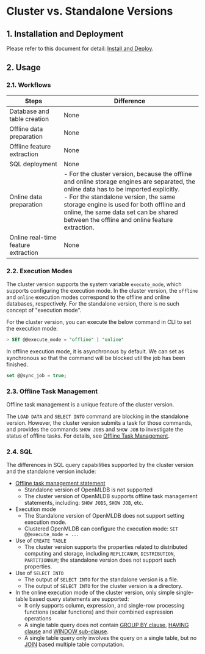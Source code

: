# Cluster vs. Standalone Versions

## 1. Installation and Deployment

Please refer to this document for detail: [Install and Deploy](../deploy/install_deploy.md). 

## 2. Usage

### 2.1. Workflows

| Steps                               | Difference                                                   |
| ----------------------------------- | ------------------------------------------------------------ |
| Database and table creation         | None                                                         |
| Offline data preparation            | None                                                         |
| Offline feature extraction          | None                                                         |
| SQL deployment                      | None                                                         |
| Online data preparation             | - For the cluster version, because the offline and online storage engines are separated, the online data has to be imported explicitly. <br />- For the standalone version, the same storage engine is used for both offline and online, the same data set can be shared between the offline and online feature extraction. |
| Online real-time feature extraction | None                                                         |

### 2.2. Execution Modes

The cluster version supports the system variable `execute_mode`, which supports configuring the execution mode. In the cluster version, the `offline` and `online` execution modes correspond to the offline and online databases, respectively. For the standalone version, there is no such concept of "execution mode".

For the cluster version, you can execute the below command in CLI to set the execution mode:

```sql
> SET @@execute_mode = "offline" | "online"
```

In offline execution mode, it is asynchronous by default. We can set as synchronous so that the command will be blocked util the job has been finished.

```sql
set @@sync_job = true;
```

### 2.3. Offline Task Management

Offline task management is a unique feature of the cluster version.

The `LOAD DATA` and `SELECT INTO` command are blocking in the standalone version. However, the cluster version submits a task for those commands, and provides the commands ``SHOW JOBS`` and `SHOW JOB` to investigate the status of offline tasks. For details, see [Offline Task Management](../reference/sql/task_manage/reference.md).

### 2.4. SQL

The differences in SQL query capabilities supported by the cluster version and the standalone version include:

- [Offline task management statement](../reference/sql/task_manage/reference.md)
  - Standalone version of OpenMLDB is not supported
  - The cluster version of OpenMLDB supports offline task management statements, including: `SHOW JOBS`, `SHOW JOB`, etc.
- Execution mode
  - The Standalone version of OpenMLDB does not support setting execution mode.
  - Clustered OpenMLDB can configure the execution mode: `SET @@execute_mode = ...`
- Use of `CREATE TABLE`
  - The cluster version supports the properties related to distributed computing and storage, including `REPLICANUM`, `DISTRIBUTION`, `PARTITIONNUM`; the standalone version does not support such properties.
- Use of `SELECT INTO`
  - The output of `SELECT INTO` for the standalone version is a file.
  - The output of `SELECT INTO` for the cluster version is a directory.
- In the online execution mode of the cluster version, only simple single-table based query statements are supported:
  - It only supports column, expression, and single-row processing functions (scalar functions) and their combined expression operations
  - A single table query does not contain [GROUP BY clause](../reference/sql/dql/JOIN_CLAUSE.md), [HAVING clause](../reference/sql/dql/HAVING_CLAUSE.md) and [WINDOW sub-clause](../reference/sql/dql/WINDOW_CLAUSE.md).
  - A single table query only involves the query on a single table, but no [JOIN](../reference/sql/dql/JOIN_CLAUSE.md) based multiple table computation.
